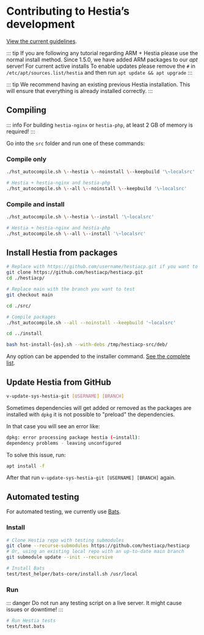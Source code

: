 # Contributing to Hestia’s development

[View the current guidelines](https://github.com/hestiacp/hestiacp/blob/main/CONTRIBUTING.md).

::: tip
If you are following any tutorial regarding ARM + Hestia please use the normal install method. Since 1.5.0, we have added ARM packages to our _apt_ server! For current active installs To enable updates please remove the `#` in `/etc/apt/sources.list/hestia` and then run `apt update && apt upgrade`
:::

::: tip
We recommend having an existing previous Hestia installation. This will ensure that everything is already installed correctly.
:::

## Compiling

::: info
For building `hestia-nginx` or `hestia-php`, at least 2 GB of memory is required!
:::

Go into the `src` folder and run one of these commands:

### Compile only

```sh
./hst_autocompile.sh \--hestia \--noinstall \--keepbuild '\~localsrc'

# Hestia + hestia-nginx and hestia-php
./hst_autocompile.sh \--all \--noinstall \--keepbuild '\~localsrc'
```

### Compile and install

```sh
./hst_autocompile.sh \--hestia \--install '\~localsrc'

# Hestia + hestia-nginx and hestia-php
./hst_autocompile.sh \--all \--install '\~localsrc'
```

## Install Hestia from packages

```bash
# Replace with https://github.com/username/hestiacp.git if you want to test a branch that you created yourself
git clone https://github.com/hestiacp/hestiacp.git
cd ./hestiacp/

# Replace main with the branch you want to test
git checkout main

cd ./src/

# Compile packages
./hst_autocompile.sh --all --noinstall --keepbuild '~localsrc'

cd ../install

bash hst-install-{os}.sh --with-debs /tmp/hestiacp-src/deb/
```

Any option can be appended to the installer command. [See the complete list](../getting-started#list-of-installation-options).

## Update Hestia from GitHub

```bash
v-update-sys-hestia-git [USERNAME] [BRANCH]
```

Sometimes dependencies will get added or removed as the packages are installed with `dpkg` it is not possible to "preload" the dependencies.

In that case you will see an error like:

```bash
dpkg: error processing package hestia (–install):
dependency problems - leaving unconfigured
```

To solve this issue, run:

```bash
apt install -f
```

After that run `v-update-sys-hestia-git [USERNAME] [BRANCH]` again.

## Automated testing

For automated testing, we currently use [Bats](https://github.com/bats-core/bats-core).

### Install

```bash
# Clone Hestia repo with testing submodules
git clone --recurse-submodules https://github.com/hestiacp/hestiacp
# Or, using an existing local repo with an up-to-date main branch
git submodule update --init --recursive

# Install Bats
test/test_helper/bats-core/install.sh /usr/local
```

### Run

::: danger
Do not run any testing script on a live server. It might cause issues or downtime!
:::

```bash
# Run Hestia tests
test/test.bats
```
